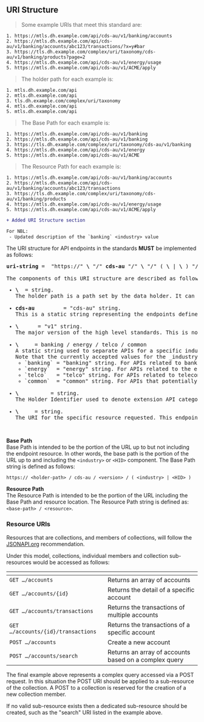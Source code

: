 ## URI Structure

>Some example URIs that meet this standard are:  

```
1. https://mtls.dh.example.com/api/cds-au/v1/banking/accounts
2. https://mtls.dh.example.com/api/cds-au/v1/banking/accounts/abc123/transactions/?x=y#bar
3. https://tls.dh.example.com/complex/uri/taxonomy/cds-au/v1/banking/products?page=2
4. https://mtls.dh.example.com/api/cds-au/v1/energy/usage
5. https://mtls.dh.example.com/api/cds-au/v1/ACME/apply
```

>The holder path for each example is:  

```
1. mtls.dh.example.com/api
2. mtls.dh.example.com/api
3. tls.dh.example.com/complex/uri/taxonomy
4. mtls.dh.example.com/api
5. mtls.dh.example.com/api
```

>The Base Path for each example is:  

```
1. https://mtls.dh.example.com/api/cds-au/v1/banking
2. https://mtls.dh.example.com/api/cds-au/v1/banking
3. https://tls.dh.example.com/complex/uri/taxonomy/cds-au/v1/banking
4. https://mtls.dh.example.com/api/cds-au/v1/energy
5. https://mtls.dh.example.com/api/cds-au/v1/ACME
```

>The Resource Path for each example is:  

```
1. https://mtls.dh.example.com/api/cds-au/v1/banking/accounts
2. https://mtls.dh.example.com/api/cds-au/v1/banking/accounts/abc123/transactions
3. https://tls.dh.example.com/complex/uri/taxonomy/cds-au/v1/banking/products
4. https://mtls.dh.example.com/api/cds-au/v1/energy/usage
5. https://mtls.dh.example.com/api/cds-au/v1/ACME/apply
```

```diff
+ Added URI Structure section

For NBL: 
 - Updated description of the `banking` <industry> value
```

The URI structure for API endpoints in the standards **MUST** be implemented as follows: 
<pre class="display-inline light-box">
<b>uri-string</b> =  "https://" <b>\<holder-path\></b> "/" <b>cds-au</b> "/" <b>\<version\></b> "/" ( <b>\<industry\></b> | <b>\<HID\></b> ) "/" <b>\<resource\></b>

The components of this URI structure are described as follows:
<ul><li><b>\<holder-path\></b>  = string.
The holder path is a path set by the data holder. It can be any URI desired by the holder. While all authenticated endpoints must be accessible under the same holder path the data holder may stipulate a different holder path for unauthenticated endpoints.</li>
<li><b>cds-au</b>         = "cds-au" string.
This is a static string representing the endpoints defined by the CDR Data Standards for Australia. This static string allows for separation from other APIs available at the same base holder path and also allows for extension if the standards are adopted by another jurisdiction in whole or in part.</li>
<li><b>\<version\></b>      = "v1" string.
The major version of the high level standards. This is not the version of the endpoint or the payload being requested but the version of the overall standards being applied. This version number will be "v" followed by the major version of the standards as a positive integer (e.g., `v1`, `v12` or `v76`).</li>
<li><b>\<industry\></b>     = banking / energy / telco / common
A static string used to separate APIs for a specific industry. As standards for new industries are defined the list of industry strings will be extended.
Note that the currently accepted values for the _industry_ component of the Base Path are:
<ul><li>`banking` = "banking" string. For APIs related to banking and non-bank lending,</li><li>`energy`  = "energy" string. For APIs related to the energy distribution industry,</li><li>`telco`   = "telco" string. For APIs related to telecommunications,</li><li>`common`  = "common" string. For APIs that potentially span industries.</li></ul></li>
<li><b>\<HID\></b>          = string.
The Holder Identifier used to denote extension API categories for a specific holder.</li>
<li><b>\<resource\></b>     = string.
The URI for the specific resource requested. This endpoint URI will be defined as part of the endpoint definitions for each API group.</li></ul>
</pre>
<div class="clear both"></div>

<a id="uri-base-path"></a>
**Base Path**  
Base Path is intended to be the portion of the URL up to but not including the endpoint resource. In other words, the base path is the portion of the URL up to and including the `<industry>` or `<HID>` component. The Base Path string is defined as follows:

`https:// <holder-path> / cds-au / <version> / ( <industry> | <HID> )`

<a id="uri-resource-path"></a>
**Resource Path**  
The Resource Path is intended to be the portion of the URL including the Base Path and resource location. The Resource Path string is defined as: `<base-path> / <resource>`.

### Resource URIs

Resources that are collections, and members of collections, will follow the [JSONAPI.org](http://jsonapi.org) recommendation.

Under this model, collections, individual members and collection sub-resources would be accessed as follows:

 <span></span> | <span></span>
-|-
`GET …/accounts` | Returns an array of accounts
`GET …/accounts/{id}` | Returns the detail of a specific account
`GET …/accounts/transactions` | Returns the transactions of multiple accounts
`GET …/accounts/{id}/transactions` | Returns the transactions of a specific account
`POST …/accounts` | Create a new account
`POST …/accounts/search` | Returns an array of accounts based on a complex query

The final example above represents a complex query accessed via a POST request. In this situation the POST URI should be applied to a sub-resource of the collection. A POST to a collection is reserved for the creation of a new collection member.

If no valid sub-resource exists then a dedicated sub-resource should be created, such as the "search" URI listed in the example above.
